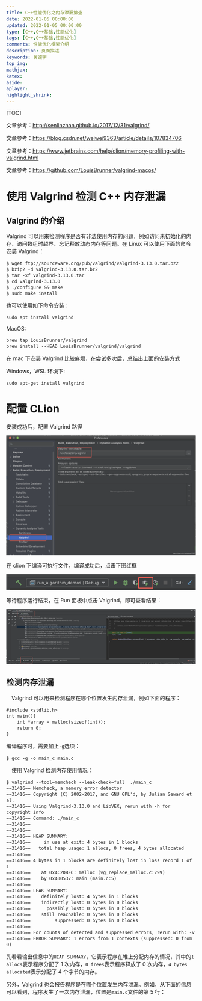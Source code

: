 ```yaml
---
title: C++性能优化之内存泄漏排查
date: 2022-01-05 00:00:00
updated: 2022-01-05 00:00:00
type: [C++,C++基础,性能优化]
tags: [C++,C++基础,性能优化]
comments: 性能优化框架介绍
description: 页面描述
keywords: 关键字
top_img:
mathjax:
katex:
aside:
aplayer:
highlight_shrink:
---
```


[TOC]





文章参考：http://senlinzhan.github.io/2017/12/31/valgrind/

文章参考：https://blog.csdn.net/weiwei9363/article/details/107834706

文章参考：https://www.jetbrains.com/help/clion/memory-profiling-with-valgrind.html

文章参考：https://github.com/LouisBrunner/valgrind-macos/





# 使用 Valgrind 检测 C++ 内存泄漏

## Valgrind 的介绍

Valgrind 可以用来检测程序是否有非法使用内存的问题，例如访问未初始化的内存、访问数组时越界、忘记释放动态内存等问题。在 Linux 可以使用下面的命令安装 Valgrind：

```
$ wget ftp://sourceware.org/pub/valgrind/valgrind-3.13.0.tar.bz2
$ bzip2 -d valgrind-3.13.0.tar.bz2
$ tar -xf valgrind-3.13.0.tar
$ cd valgrind-3.13.0
$ ./configure && make
$ sudo make install
```

也可以使用如下命令安装：

```shell
sudo apt install valgrind
```

MacOS:

```shell
brew tap LouisBrunner/valgrind
brew install --HEAD LouisBrunner/valgrind/valgrind
```

在 mac 下安装 Valgrind 比较麻烦，在尝试多次后，总结出上面的安装方式





Windows，WSL 环境下:

```
sudo apt-get install valgrind
```



# 配置 CLion

安装成功后，配置 Valgrind 路径

![img](images/configuration_clion.png)

在 clion 下编译可执行文件，编译成功后，点击下图红框

![在这里插入图片描述](images/20200806111001650.png)

等待程序运行结束，在 Run 面板中点击 Valgrind，即可查看结果：

![在这里插入图片描述](images/watermark,type_ZmFuZ3poZW5naGVpdGk,shadow_10,text_aHR0cHM6Ly9ibG9nLmNzZG4ubmV0L3dlaXdlaTkzNjM=,size_16,color_FFFFFF,t_70-20220409162416819.png)













## 检测内存泄漏

　Valgrind 可以用来检测程序在哪个位置发生内存泄漏，例如下面的程序：

```
#include <stdlib.h>
int main(){
    int *array = malloc(sizeof(int));
    return 0;
}

```

编译程序时，需要加上`-g`选项：

```shell
$ gcc -g -o main_c main.c
```

　使用 Valgrind 检测内存使用情况：

```shell
$ valgrind --tool=memcheck --leak-check=full  ./main_c
==31416== Memcheck, a memory error detector
==31416== Copyright (C) 2002-2017, and GNU GPL'd, by Julian Seward et al.
==31416== Using Valgrind-3.13.0 and LibVEX; rerun with -h for copyright info
==31416== Command: ./main_c
==31416==
==31416==
==31416== HEAP SUMMARY:
==31416==     in use at exit: 4 bytes in 1 blocks
==31416==   total heap usage: 1 allocs, 0 frees, 4 bytes allocated
==31416==
==31416== 4 bytes in 1 blocks are definitely lost in loss record 1 of 1
==31416==    at 0x4C2DBF6: malloc (vg_replace_malloc.c:299)
==31416==    by 0x400537: main (main.c:5)
==31416==
==31416== LEAK SUMMARY:
==31416==    definitely lost: 4 bytes in 1 blocks
==31416==    indirectly lost: 0 bytes in 0 blocks
==31416==      possibly lost: 0 bytes in 0 blocks
==31416==    still reachable: 0 bytes in 0 blocks
==31416==         suppressed: 0 bytes in 0 blocks
==31416==
==31416== For counts of detected and suppressed errors, rerun with: -v
==31416== ERROR SUMMARY: 1 errors from 1 contexts (suppressed: 0 from 0)
```



先看看输出信息中的`HEAP SUMMARY`，它表示程序在堆上分配内存的情况，其中的`1 allocs`表示程序分配了 1 次内存，`0 frees`表示程序释放了 0 次内存，`4 bytes allocated`表示分配了 4 个字节的内存。

另外，Valgrind 也会报告程序是在哪个位置发生内存泄漏。例如，从下面的信息可以看到，程序发生了一次内存泄漏，位置是`main.c`文件的第 5 行：

























